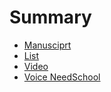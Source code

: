 # Summary

* [Manusciprt](manuscript.md)
* [List](List.md)
* [Video](video.md)
* [Voice NeedSchool](voice.md)
